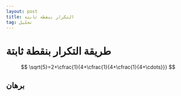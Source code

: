 ```yaml
---
layout: post
title: التكرار بنقطة ثابتة
tag: تحليل
---
```


# طريقة التكرار بنقطة ثابتة

$$
\sqrt{5}=2+\cfrac{1}{4+\cfrac{1}{4+\cfrac{1}{4+\cdots}}}
$$


## برهان

<br>

